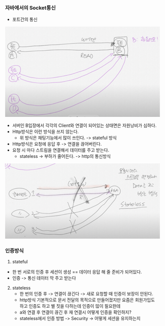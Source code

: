 ### 자바에서의 Socket통신
- 포트간의 통신

![Alt text](01_spring.png)

- 서버인 B입장에서 각각의 Client와 연결이 되어있는 상태면은 자원낭비가 심하다.
- Http방식은 이런 방식을 쓰지 않는다.
  - 위 방식은 채팅기능에서 많이 쓰인다. -> stateful 방식
- Http방식은 요청에 응답 후 -> 연결을 끊어버린다.
- 요청 시 마다 스트림을 연결해서 데이터를 주고 받는다.
  - stateless -> 부하가 줄어든다. -> http의 통신방식

![Alt text](02_spring.png)

### 인증방식
1. stateful
  - 한 번 서로의 인증 후 세션이 생성 == 데이터 응답 해 줄 준비가 되어있다.
  - 인증 -> 통신 데이터 막 주고 받는다

2. stateless 
   - 한 번의 인증 후 -> 연결이 끊긴다 -> 새로 요청할 때 인증이 보장이 안된다.
   - http방식 기본적으로 문서 전달의 목적으로 만들어졌지만 요즘은 회원가입도 하고 인증도 하고 별 짓을 다하는데 인증이 많이 필요한데
   - a와 연결 후 연결이 끊긴 후 재 연결시 어떻게 인증을 확인하지? 
   - stateless에서 인증 방법 -> Security -> 어떻게 세션을 유지하는지